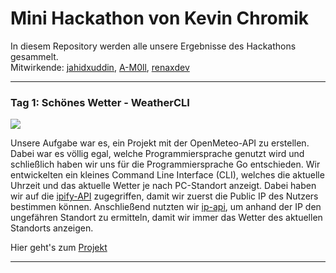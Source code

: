 # Mini Hackathon von Kevin Chromik

In diesem Repository werden alle unsere Ergebnisse des Hackathons gesammelt.  
Mitwirkende: [jahidxuddin](https://github.com/jahidxuddin), [A-M0ll](https://github.com/A-M0LL), [renaxdev](https://github.com/renaxdev)

---

### Tag 1: Schönes Wetter - WeatherCLI
![](https://cdn.discordapp.com/attachments/1262348952628494336/1262407878115987507/weather-cli.png?ex=66972534&is=6695d3b4&hm=2e2d0d4adbd783d3a01afc684cd676b63afe287c98b094a528ba8e71c7c48138&)

Unsere Aufgabe war es, ein Projekt mit der OpenMeteo-API zu erstellen. Dabei war es völlig egal, welche Programmiersprache genutzt wird und schließlich haben wir uns für die Programmiersprache Go entschieden. Wir entwickelten ein kleines Command Line Interface (CLI), welches die aktuelle Uhrzeit und das aktuelle Wetter je nach PC-Standort anzeigt. Dabei haben wir auf die [ipify-API](https://api.ipify.org/) zugegriffen, damit wir zuerst die Public IP des Nutzers bestimmen können. Anschließend nutzten wir [ip-api](https://ip-api.com/), um anhand der IP den ungefähren Standort zu ermitteln, damit wir immer das Wetter des aktuellen Standorts anzeigen.

Hier geht's zum [Projekt](https://github.com/jahidxuddin/hackathon-kevin-chromik/tree/main/schoenes-wetter)

---
